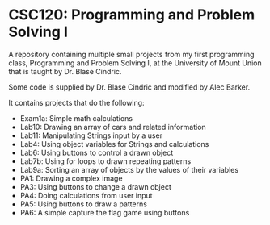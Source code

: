 # CSC120: Programming and Problem Solving I

A repository containing multiple small projects from my first programming class, Programming and Problem Solving I, at the University of Mount Union that is taught by Dr. Blase Cindric.

Some code is supplied by Dr. Blase Cindric and modified by Alec Barker.

It contains projects that do the following:

- Exam1a: Simple math calculations
- Lab10: Drawing an array of cars and related information
- Lab11: Manipulating Strings input by a user
- Lab4: Using object variables for Strings and calculations
- Lab6: Using buttons to control a drawn object
- Lab7b: Using for loops to drawn repeating patterns
- Lab9a: Sorting an array of objects by the values of their variables
- PA1: Drawing a complex image
- PA3: Using buttons to change a drawn object
- PA4: Doing calculations from user input
- PA5: Using buttons to draw a patterns
- PA6: A simple capture the flag game using buttons
